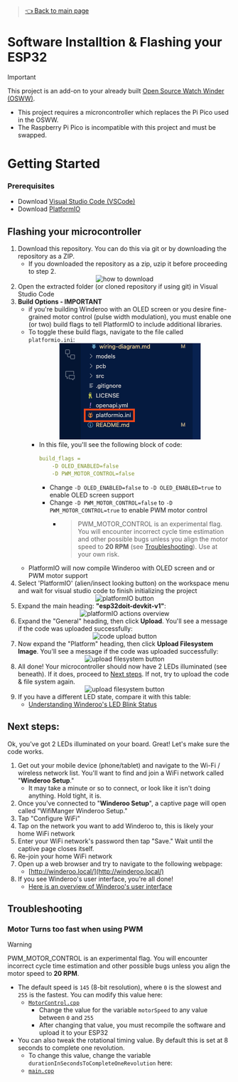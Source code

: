 > [👈 Back to main page](../README.md)

# Software Installtion & Flashing your ESP32

> [!IMPORTANT]
> This project is an add-on to your already built [Open Source Watch Winder (OSWW)](https://github.com/mwood77/osww).

- This project requires a microncontroller which replaces the Pi Pico used in the OSWW.
- The Raspberry Pi Pico is incompatible with this project and must be swapped.


# Getting Started

### Prerequisites
- Download [Visual Studio Code (VSCode)](https://code.visualstudio.com/download)
- Download [PlatformIO](https://platformio.org/install/ide?install=vscode)

## Flashing your microcontroller

1. Download this repository. You can do this via git or by downloading the repository as a ZIP.
    - If you downloaded the repository as a zip, uzip it before proceeding to step 2.
    <div align="center"><img src="images/download_directory.png" alt="how to download"></div>
1. Open the extracted folder (or cloned repository if using git) in Visual Studio Code
1. **Build Options - IMPORTANT**
    -  if you're building Winderoo with an OLED screen or you desire fine-grained motor control (pulse width modulation), you must enable one (or two) build flags to tell PlatformIO to include additional libraries.
    - To toggle these build flags, navigate to the file called `platformio.ini`:
            <div align="center"><img src="images/platformio-ini.png" alt="how to download"></div>
        - In this file, you'll see the following block of code:
            ```yml
            build_flags =
                -D OLED_ENABLED=false
                -D PWM_MOTOR_CONTROL=false
            ```
            - Change `-D OLED_ENABLED=false` to `-D OLED_ENABLED=true` to enable OLED screen support
            - Change `-D PWM_MOTOR_CONTROL=false` to `-D PWM_MOTOR_CONTROL=true` to enable PWM motor control
                - > PWM_MOTOR_CONTROL is an experimental flag. You will encounter incorrect cycle time estimation and other possible bugs unless you align the motor speed to **20 RPM** (see [Troubleshooting](#troubleshooting)). Use at your own risk.
    - PlatformIO will now compile Winderoo with OLED screen and or PWM motor support
1. Select 'PlatformIO' (alien/insect looking button) on the workspace menu and wait for visual studio code to finish initializing the project
    <div align="center"><img src="images/platformIO.png" alt="platformIO button"></div>
1. Expand the main heading: **"esp32doit-devkit-v1"**:
    <div align="center"><img src="images/platformio_project_menu.png" alt="platformIO actions overview"></div>
1. Expand the "General" heading, then click **Upload**. You'll see a message if the code was uploaded successfully:
    <div align="center"><img src="images/code_uploaded.png" alt="code upload button"></div>
1. Now expand the "Platform" heading, then click **Upload Filesystem Image**. You'll see a message if the code was uploaded successfully:
    <div align="center"><img src="images/code_uploaded.png" alt="upload filesystem button"></div>
1. All done! Your microcontroller should now have 2 LEDs illuminated (see beneath). If it does, proceed to [Next steps](#next-steps). If not, try to upload the code & file system again.
    <div align="center"><img src="images/led_states/blue_on.png" alt="upload filesystem button" height="300"></div>
1. If you have a different LED state, compare it with this table:
    - [Understanding Winderoo's LED Blink Status](user-manual.md#understanding-winderoos-led-blink-status)

## Next steps:

Ok, you've got 2 LEDs illuminated on your board. Great! Let's make sure the code works.

1. Get out your mobile device (phone/tablet) and navigate to the Wi-Fi / wireless network list. You'll want to find and join a WiFi network called "**Winderoo Setup**."
    - It may take a minute or so to connect, or look like it isn't doing anything. Hold tight, it is.
1. Once you've connected to "**Winderoo Setup**", a captive page will open called "WifiManger Winderoo Setup."
1. Tap "Configure WiFi"
1. Tap on the network you want to add Winderoo to, this is likely your home WiFi network
1. Enter your WiFi network's password then tap "Save." Wait until the captive page closes itself.
1. Re-join your home WiFi network
1. Open up a web browser and try to navigate to the following webpage:
    - [http://winderoo.local/](http://winderoo.local/)
1. If you see Winderoo's user interface, you're all done!
    - [Here is an overview of Winderoo's user interface](./user-manual.md)

## Troubleshooting
### Motor Turns too fast when using PWM
> [!WARNING]
> PWM_MOTOR_CONTROL is an experimental flag. You will encounter incorrect cycle time estimation and other possible bugs unless you align the motor speed to **20 RPM**.

- The default speed is `145` (8-bit resolution), where `0` is the slowest and `255` is the fastest. You can modify this value here:
    - [`MotorControl.cpp`](../src/platformio/osww-server/src/utils/MotorControl.cpp#L7)
        - Change the value for the variable `motorSpeed` to any value between `0` and `255`
        - After changing that value, you must recompile the software and upload it to your ESP32
- You can also tweak the rotational timing value. By default this is set at 8 seconds to complete one revolution.
    - To change this value, change the variable `durationInSecondsToCompleteOneRevolution` here:
    -  [`main.cpp`](../src/platformio/osww-server/src/main.cpp#L38)
